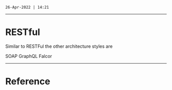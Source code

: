 `26-Apr-2022 | 14:21`

---
# RESTful

Similar to RESTFul the other architecture styles are 

SOAP
GraphQL
Falcor


---
# Reference
